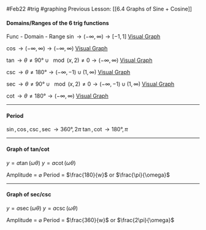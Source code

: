 #Feb22 #trig #graphing
Previous Lesson: [[6.4 Graphs of Sine + Cosine]]

#### Domains/Ranges of the 6 trig functions
Func -  Domain -   Range
$\sin \to (-\infty,\infty) \to [-1,1]$
[Visual Graph](https://www.desmos.com/calculator/i0cldmn9nc)

$\cos \to (-\infty,\infty) \to (-\infty,\infty)$
[Visual Graph](https://www.desmos.com/calculator/gyastp7ab0)

$\tan \to \theta \neq 90°\cup\mod(x,2)\neq0 \to (-\infty,\infty)$
[Visual Graph](https://www.desmos.com/calculator/iylqp5pbtl)

$\csc \to \theta \neq 180° \to (-\infty,-1)\cup(1,\infty)$
[Visual Graph](https://www.desmos.com/calculator/7lhbuevakc)

$\sec \to \theta \neq 90°\cup\mod(x,2)\neq0 \to (-\infty,-1)\cup(1,\infty)$
[Visual Graph](https://www.desmos.com/calculator/u1j40oajtb)

$\cot \to \theta \neq 180° \to (-\infty,\infty)$
[Visual Graph](https://www.desmos.com/calculator/uqff0tx5if)


---

#### Period
$\sin, \cos, \csc, \sec \to 360°, 2\pi$
$\tan, \cot \to 180°, \pi$

---

#### Graph of tan/cot
$y = a\tan(\omega \theta)$
$y = a\cot(\omega \theta)$

Amplitude = $\varnothing$
Period = $\frac{180}{w}$ or $\frac{\pi}{\omega}$


---

#### Graph of sec/csc
$y = a\sec(\omega \theta)$
$y = a\csc(\omega \theta)$

Amplitude = $\varnothing$
Period = $\frac{360}{w}$ or $\frac{2\pi}{\omega}$

